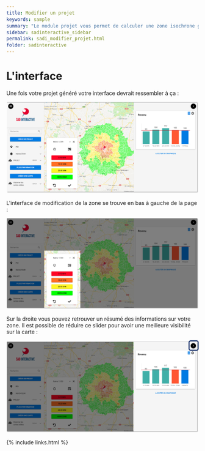 ```yaml
---
title: Modifier un projet
keywords: sample
summary: "Le module projet vous permet de calculer une zone isochrone grâce à l'API Google Maps"
sidebar: sadinteractive_sidebar
permalink: sadi_modifier_projet.html
folder: sadinteractive
---
```

# L'interface
Une fois votre projet généré votre interface devrait ressembler à ça : 

![Projet généré](images\sadi_modifier_projet\resultat_generation_projet.png)

L'interface de modification de la zone se trouve en bas à gauche de la page : 

![Interface de modification](images\sadi_modifier_projet\box_modification.png)

Sur la droite vous pouvez retrouver un résumé des informations sur votre zone. Il est possible de réduire ce slider pour avoir une meilleure visibilité sur la carte :

![Slider projet](images\sadi_modifier_projet\slider_projet.png)


{% include links.html %}
